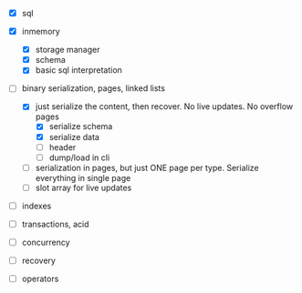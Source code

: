 * [x] sql
* [x] inmemory
    * [x] storage manager
    * [x] schema
    * [x] basic sql interpretation
* [ ] binary serialization, pages, linked lists
    * [x] just serialize the content, then recover. No live updates. No overflow pages
        * [x] serialize schema
        * [x] serialize data
        * [ ] header
        * [ ] dump/load in cli
    * [ ] serialization in pages, but just ONE page per type. Serialize everything in single page
    * [ ] slot array for live updates
* [ ] indexes
* [ ] transactions, acid
* [ ] concurrency
* [ ] recovery
* [ ] operators

